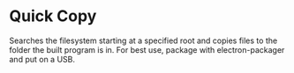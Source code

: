 # Quick Copy
Searches the filesystem starting at a specified root and copies files to the folder the built program is in. For best use, package with electron-packager and put on a USB.
